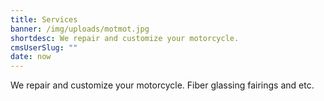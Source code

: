 ```yaml
---
title: Services
banner: /img/uploads/motmot.jpg
shortdesc: We repair and customize your motorcycle.
cmsUserSlug: ""
date: now
---
```


We repair and customize your motorcycle. Fiber glassing fairings and etc.